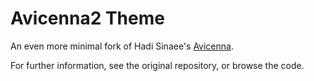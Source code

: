 # Avicenna2 Theme

An even more minimal fork of Hadi Sinaee's [Avicenna](https://github.com/hadisinaee/avicenna).

For further information, see the original repository, or browse the code.
